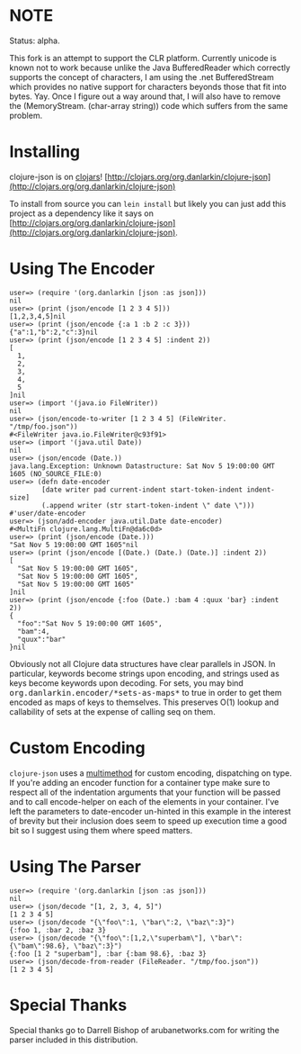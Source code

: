 # NOTE #

Status: alpha.

This fork is an attempt to support the CLR platform. Currently unicode
is known not to work because unlike the Java BufferedReader which
correctly supports the concept of characters, I am using the .net
BufferedStream which provides no native support for characters beyonds
those that fit into bytes. Yay. Once I figure out a way around that, I
will also have to remove the (MemoryStream. (char-array string)) code
which suffers from the same problem.

# Installing #

clojure-json is on [clojars](http://clojars.org)! [http://clojars.org/org.danlarkin/clojure-json](http://clojars.org/org.danlarkin/clojure-json)

To install from source you can `lein install` but likely you can just add this project as a dependency like it says on [http://clojars.org/org.danlarkin/clojure-json](http://clojars.org/org.danlarkin/clojure-json).

# Using The Encoder #

    user=> (require '(org.danlarkin [json :as json]))
    nil
    user=> (print (json/encode [1 2 3 4 5]))
    [1,2,3,4,5]nil
    user=> (print (json/encode {:a 1 :b 2 :c 3}))
    {"a":1,"b":2,"c":3}nil
    user=> (print (json/encode [1 2 3 4 5] :indent 2))
    [
      1,
      2,
      3,
      4,
      5
    ]nil
    user=> (import '(java.io FileWriter))
    nil
    user=> (json/encode-to-writer [1 2 3 4 5] (FileWriter. "/tmp/foo.json"))
    #<FileWriter java.io.FileWriter@c93f91>
    user=> (import '(java.util Date))
    nil
    user=> (json/encode (Date.))
    java.lang.Exception: Unknown Datastructure: Sat Nov 5 19:00:00 GMT 1605 (NO_SOURCE_FILE:0)
    user=> (defn date-encoder
            [date writer pad current-indent start-token-indent indent-size]
            (.append writer (str start-token-indent \" date \")))
    #'user/date-encoder
    user=> (json/add-encoder java.util.Date date-encoder)
    #<MultiFn clojure.lang.MultiFn@da6c0d>
    user=> (print (json/encode (Date.)))
    "Sat Nov 5 19:00:00 GMT 1605"nil
    user=> (print (json/encode [(Date.) (Date.) (Date.)] :indent 2))
    [
      "Sat Nov 5 19:00:00 GMT 1605",
      "Sat Nov 5 19:00:00 GMT 1605",
      "Sat Nov 5 19:00:00 GMT 1605"
    ]nil
    user=> (print (json/encode {:foo (Date.) :bam 4 :quux 'bar} :indent 2))
    {
      "foo":"Sat Nov 5 19:00:00 GMT 1605",
      "bam":4,
      "quux":"bar"
    }nil

Obviously not all Clojure data structures have clear parallels in
JSON. In particular, keywords become strings upon encoding, and
strings used as keys become keywords upon decoding. For sets, you may
bind <tt>org.danlarkin.encoder/\*sets-as-maps\*</tt> to true in order to
get them encoded as maps of keys to themselves. This preserves O(1)
lookup and callability of sets at the expense of calling seq on them.

# Custom Encoding #

`clojure-json` uses a [multimethod](http://clojure.org/multimethods)
for custom encoding, dispatching on type.  If you're adding an encoder
function for a container type make sure to respect all of the
indentation arguments that your function will be passed and to call
encode-helper on each of the elements in your container.  I've left
the parameters to date-encoder un-hinted in this example in the
interest of brevity but their inclusion does seem to speed up
execution time a good bit so I suggest using them where speed matters.

# Using The Parser #

    user=> (require '(org.danlarkin [json :as json]))
    nil
    user=> (json/decode "[1, 2, 3, 4, 5]")
    [1 2 3 4 5]
    user=> (json/decode "{\"foo\":1, \"bar\":2, \"baz\":3}")
    {:foo 1, :bar 2, :baz 3}
    user=> (json/decode "{\"foo\":[1,2,\"superbam\"], \"bar\":{\"bam\":98.6}, \"baz\":3}")
    {:foo [1 2 "superbam"], :bar {:bam 98.6}, :baz 3}
    user=> (json/decode-from-reader (FileReader. "/tmp/foo.json"))
    [1 2 3 4 5]

# Special Thanks #
Special thanks go to Darrell Bishop of arubanetworks.com for writing the parser included in this distribution.
